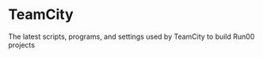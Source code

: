 TeamCity
========

The latest scripts, programs, and settings used by TeamCity to build Run00 projects
